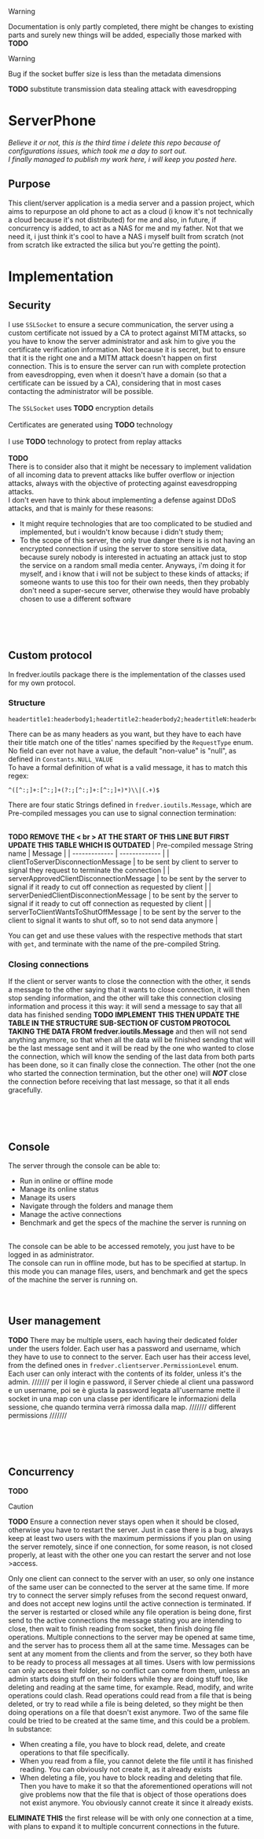 
> [!WARNING]
> Documentation is only partly completed, there might be changes to existing parts and surely new things will be added, especially those marked with **TODO**

>[!WARNING]
>Bug if the socket buffer size is less than the metadata dimensions

**TODO** substitute transmission data stealing attack with eavesdropping


# ServerPhone
_Believe it or not, this is the third time i delete this repo because of configurations issues, which took me a day to sort out.<br>
I finally managed to publish my work here, i will keep you posted here._

## Purpose
This client/server application is a media server and a passion project, which aims to repurpose an old phone to act as a cloud (i know it's not technically a cloud because it's not distributed) for me and also, in future, if concurrency is added, to act as a NAS for me and my father. Not that we need it, i just think it's cool to have a NAS i myself built from scratch (not from scratch like extracted the silica but you're getting the point).

# Implementation

## Security

I use `SSLSocket` to ensure a secure communication, the server using a custom certificate not issued by a CA to protect against MITM attacks, so you have to know the server administrator and ask him to give you the certificate verification information. Not because it is secret, but to ensure that it is the right one and a MITM attack doesn't happen on first connection. This is to ensure the server can run with complete protection from eavesdropping, even when it doesn't have a domain (so that a certificate can be issued by a CA), considering that in most cases contacting the administrator will be possible.<br>
<br>
The `SSLSocket` uses **TODO** encryption details<br>
<br>
Certificates are generated using **TODO** technology<br>
<br>
I use **TODO** technology to protect from replay attacks<br>
<br>
**TODO** <br>
There is to consider also that it might be necessary to implement validation of all incoming data to prevent attacks like buffer overflow or injection attacks, always with the objective of protecting against eavesdropping attacks.<bt>
<br>
I don't even have to think about implementing a defense against DDoS attacks, and that is mainly for these reasons:
  - It might require technologies that are too complicated to be studied and implemented, but i wouldn't know because i didn't study them;
  - To the scope of this server, the only true danger there is is not having an encrypted connection if using the server to store sensitive data, because surely nobody is interested in actuating an attack just to stop the service on a random small media center. Anyways, i'm doing it for myself, and i know that i will not be subject to these kinds of attacks; if someone wants to use this too for their own needs, then they probably don't need a super-secure server, otherwise they would have probably chosen to use a different software


<br>
<br>
<br>

## Custom protocol
In fredver.ioutils package there is the implementation of the classes used for my own protocol.
### Structure 
```
headertitle1:headerbody1;headertitle2:headerbody2;headertitleN:headerbodyN|rawdata
```
There can be as many headers as you want, but they have to each have their title match one of the titles' names specified by the `RequestType` enum. No field can ever not have a value, the default "non-value" is "null", as defined in `Constants.NULL_VALUE` <br>
To have a formal definition of what is a valid message, it has to match this regex: 
```
^([^:;]+:[^:;]+(?:;[^:;]+:[^:;]+)*)\\|(.+)$
```
There are four static Strings defined in `fredver.ioutils.Message`, which are Pre-compiled messages you can use to signal connection termination:

<br> **TODO REMOVE THE < br > AT THE START OF THIS LINE BUT FIRST UPDATE THIS TABLE WHICH IS OUTDATED**
| Pre-compiled message String name | Message  |
| ------------- | ------------- |
| clientToServerDisconnectionMessage  | to be sent by client to server to signal they request to terminate the connection  |
| serverApprovedClientDisconnectionMessage  | to be sent by the server to signal if it ready to cut off connection as requested by client  |
| serverDeniedClientDisconnectionMessage | to be sent by the server to signal if it ready to cut off connection as requested by client |
| serverToClientWantsToShutOffMessage | to be sent by the server to the client to signal it wants to shut off, so to not send data anymore |

You can get and use these values with the respective methods that start with `get`, and terminate with the name of the pre-compiled String.

### Closing connections
If the client or server wants to close the connection with the other, it sends a message to the other saying that it wants to close connection, it will then stop sending information, and the other will take this connection closing information and process it this way: it will send a message to say that all data has finished sending **TODO IMPLEMENT THIS THEN UPDATE THE TABLE IN THE STRUCTURE SUB-SECTION OF CUSTOM PROTOCOL TAKING THE DATA FROM fredver.ioutils.Message** and then will not send anything anymore, so that when all the data will be finished sending that will be the last message sent and it will be read by the one who wanted to close the connection, which will know the sending of the last data from both parts has been done, so it can finally close the connection. The other (not the one who started the connection termination, but the other one) will ***NOT*** close the connection before receiving that last message, so that it all ends gracefully.


<br>
<br>
<br>

## Console
The server through the console can be able to:
  - Run in online or offline mode
  - Manage its online status
  - Manage its users
  - Navigate through the folders and manage them
  - Manage the active connections
  - Benchmark and get the specs of the machine the server is running on
<br>
The console can be able to be accessed remotely, you just have to be logged in as administrator.<br>
The console can run in offline mode, but has to be specified at startup. In this mode you can manage files, users, and benchmark and get the specs of the machine the server is running on.



<br>
<br>
<br>


## User management
**TODO**
There may be multiple users, each having their dedicated folder under the users folder. Each user has a password and username, which they have to use to connect to the server. Each user has their access level, from the defined ones in `fredver.clientserver.PermissionLevel` enum. Each user can only interact with the contents of its folder, unless it's the admin. 
///////
per il login e password, il Server chiede al client una password e un username, poi se è giusta la password legata all'username mette il socket in una map con una classe per identificare le informazioni della sessione, che quando termina verrà rimossa dalla map.
///////
different permissions
///////


<br>
<br>
<br>


## Concurrency
**TODO**
>[!CAUTION]
>**TODO** Ensure a connection never stays open when it should be closed, otherwise you have to restart the server.
>Just in case there is a bug, always keep at least two users with the maximum permissions if you plan on using the server remotely, since if one connection, for some reason, is not closed properly, at least with the other one you can restart the server and not lose >access.

Only one client can connect to the server with an user, so only one instance of the same user can be connected to the server at the same time. If more try to connect the server simply refuses from the second request onward, and does not accept new logins until the active connection is terminated. 
If the server is restarted or closed while any file operation is being done, first send to the active connections the message stating you are intending to close, then wait to finish reading from socket, then finish doing file operations.
Multiple connections to the server may be opened at same time, and the server has to process them all at the same time.
Messages can be sent at any moment from the clients and from the server, so they both have to be ready to process all messages at all times.
Users with low permissions can only access their folder, so no conflict can come from them, unless an admin starts doing stuff on their folders while they are doing stuff too, like deleting and reading at the same time, for example. Read, modify, and write operations could clash. Read operations could read from a file that is being deleted, or try to read while a file is being deleted, so they might be then doing operations on a file that doesn't exist anymore. Two of the same file could be tried to be created at the same time, and this could be a problem.
In substance:
- When creating a file, you have to block read, delete, and create operations to that file specifically.
- When you read from a file, you cannot delete the file until it has finished reading. You can obviously not create it, as it already exists
- When deleting a file, you have to block reading and deleting that file. Then you have to make it so that the aforementioned operations will not give problems now that the file that is object of those operations does not exist anymore. You obviously cannot create it since it already exists.

**ELIMINATE THIS** the first release will be with only one connection at a time, with plans to expand it to multiple concurrent connections in the future.
